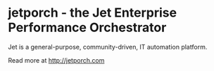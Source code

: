 jetporch - the Jet Enterprise Performance Orchestrator
======================================================

Jet is a general-purpose, community-driven, IT automation platform. 

Read more at http://jetporch.com
 
